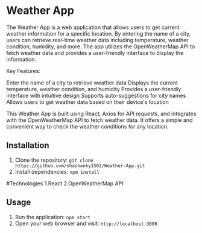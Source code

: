 # Weather App

The Weather App is a web application that allows users to get current weather information for a specific location. By entering the name of a city, users can retrieve real-time weather data including temperature, weather condition, humidity, and more. The app utilizes the OpenWeatherMap API to fetch weather data and provides a user-friendly interface to display the information.

Key Features:

Enter the name of a city to retrieve weather data
Displays the current temperature, weather condition, and humidity
Provides a user-friendly interface with intuitive design
Supports auto-suggestions for city names
Allows users to get weather data based on their device's location

This Weather App is built using React, Axios for API requests, and integrates with the OpenWeatherMap API to fetch weather data. It offers a simple and convenient way to check the weather conditions for any location.


## Installation

1. Clone the repository: `git clone https://github.com/shashanky1502/Weather-App.git`
2. Install dependencies: `npm install`

#Technologies
1.React
2.OpenWeatherMap API

## Usage
1. Run the application: `npm start`
2. Open your web browser and visit: `http://localhost:3000`
